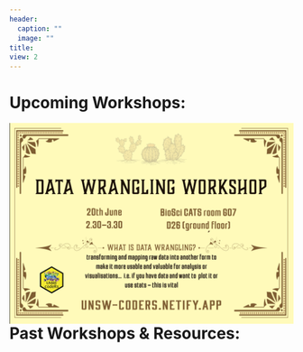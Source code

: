 ```yaml
---
header:
  caption: ""
  image: ""
title: 
view: 2
---
```


# Upcoming Workshops:

<!-- <img src="geospatial_flyer_2.png" width=1450 style = "margin-left: 0px; margin-right: 0px; float:right;"> --> 

<img src="data_wrangling_v_cowboy-01.png" width=1450 style = "margin-left: 0px; margin-right: 0px; float:right;">

# Past Workshops & Resources:
